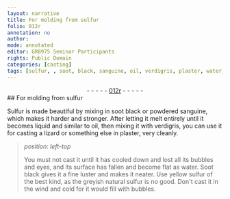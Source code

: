 ```yaml
---
layout: narrative
title: For molding from sulfur
folio: 012r
annotation: no
author:
mode: annotated
editor: GR8975 Seminar Participants
rights: Public Domain
categories: [casting]
tags: [sulfur, , soot, black, sanguine, oil, verdigris, plaster, water, soot black]
---
```


 <div class="folio" align="center">- - - - - <a href="http://gallica.bnf.fr/ark:/12148/btv1b10500001g/f29.image" target="_blank">012r</a> - - - - - </div> 
## For molding from <span class="material">sulfur</span>

 
 <span class="activity"></span>  <span class="material">Sulfur</span> is made beautiful by mixing in <span class="material">soot <span class="color">black</span></span> or <span class="material_format">powdered <span class="material">sanguine</span></span>, which makes it harder and stronger. After letting it melt entirely until it becomes liquid and similar to <span class="material">oil</span>, then mixing it with <span class="material">verdigris</span>, you can use it for casting a <span class="animal">lizard</span> or something else in <span class="material">plaster</span>, very cleanly.
 
> *position: left-top*
> 
>  <span class="activity"></span> You must not cast it until it has cooled down and lost all its bubbles and eyes, and its surface has fallen and become flat as <span class="material">water</span>. <span class="material">Soot black</span> gives it a fine luster and makes it neater. Use <span class="material_format"><span class="color">yellow</span> <span class="material">sulfur</span> of the best kind</span>, as the <span class="material_format"><span class="color">grey</span>ish natural <span class="material">sulfur</span></span> is no good. Don't cast it in the wind and cold for it would fill with bubbles. 
 